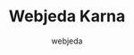 ---
title: "Webjeda Karna"
github: https://github.com/sharu725/karna
demo: http://webjeda.com/karna
author: webjeda
ssg:
  - Jekyll
cms:
  - No Cms
---
